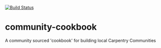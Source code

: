 [![Build Status](https://travis-ci.com/carpentries/community-cookbook.svg?branch=master)](https://travis-ci.com/carpentries/community-cookbook)

# community-cookbook
A community sourced 'cookbook' for building local Carpentry Communities
